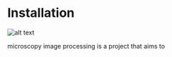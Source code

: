 # Installation

![alt text](https://github.com/michaelpmay/MicroscopyControlAndProcessingMe/blob/main/docs/files/overviewBanner.png)

microscopy image processing is a project that aims to 
